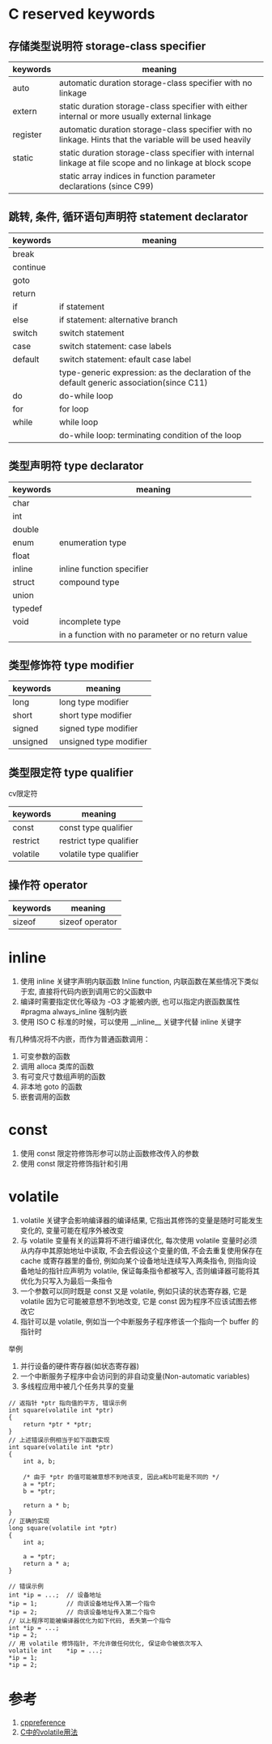 # C reserved keywords

## 存储类型说明符 storage-class specifier

| keywords | meaning                                                                                                   |
| -------- | --------------------------------------------------------------------------------------------------------- |
| auto     | automatic duration storage-class specifier with no linkage                                                |
| extern   | static duration storage-class specifier with either internal or more usually external linkage             |
| register | automatic duration storage-class specifier with no linkage. Hints that the variable will be used heavily  |
| static   | static duration storage-class specifier with internal linkage at file scope and no linkage at block scope |
|          | static array indices in function parameter declarations (since C99)                                       |

## 跳转, 条件, 循环语句声明符 statement declarator

| keywords | meaning                             |
| -------- | ----------------------------------- |
| break    |                                     |
| continue |                                     |
| goto     |                                     |
| return   |                                     |
| if       | if statement                        |
| else     | if statement: alternative branch    |
| switch   | switch statement                    |
| case     | switch statement: case labels       |
| default  | switch statement: efault case label |
|          | type-generic expression: as the declaration of the default generic association(since C11) |
| do       | do-while loop                       |
| for      | for loop                            |
| while    | while loop                          |
|          | do-while loop: terminating condition of the loop |

## 类型声明符 type declarator

| keywords | meaning                   |
| -------- | ------------------------- |
| char     |                           |
| int      |                           |
| double   |                           |
| enum     | enumeration type          |
| float    |                           |
| inline   | inline function specifier |
| struct   | compound type             |
| union    |                           |
| typedef  |                           |
| void     | incomplete type           |
|          | in a function with no parameter or no return value |

## 类型修饰符 type modifier

| keywords | meaning                   |
| -------- | ------------------------- |
| long     | long type modifier        |
| short    | short type modifier       |
| signed   | signed type modifier      |
| unsigned | unsigned type modifier    |

## 类型限定符 type qualifier

cv限定符

| keywords | meaning                   |
| -------- | ------------------------- |
| const    | const type qualifier      |
| restrict | restrict type qualifier   |
| volatile | volatile type qualifier   |

## 操作符 operator

| keywords | meaning         |
| -------- | --------------- |
| sizeof   | sizeof operator |




# inline

1. 使用 inline 关键字声明内联函数 Inline function, 内联函数在某些情况下类似于宏, 直接将代码内嵌到调用它的父函数中
2. 编译时需要指定优化等级为 -O3 才能被内嵌, 也可以指定内嵌函数属性 #pragma always_inline 强制内嵌
3. 使用 ISO C 标准的时候，可以使用 \_\_inline\_\_ 关键字代替 inline 关键字

有几种情况将不内嵌，而作为普通函数调用：

1. 可变参数的函数
2. 调用 alloca 类库的函数
3. 有可变尺寸数组声明的函数
4. 非本地 goto 的函数
5. 嵌套调用的函数

# const

1. 使用 const 限定符修饰形参可以防止函数修改传入的参数
2. 使用 const 限定符修饰指针和引用

# volatile

1. volatile 关键字会影响编译器的编译结果, 它指出其修饰的变量是随时可能发生变化的, 变量可能在程序外被改变
2. 与 volatile 变量有关的运算将不进行编译优化, 每次使用 volatile 变量时必须从内存中其原始地址中读取, 不会去假设这个变量的值, 不会去重复使用保存在 cache 或寄存器里的备份, 例如向某个设备地址连续写入两条指令, 则指向设备地址的指针应声明为 volatile, 保证每条指令都被写入, 否则编译器可能将其优化为只写入为最后一条指令
3. 一个参数可以同时既是 const 又是 volatile, 例如只读的状态寄存器, 它是 volatile 因为它可能被意想不到地改变, 它是 const 因为程序不应该试图去修改它
4. 指针可以是 volatile, 例如当一个中断服务子程序修该一个指向一个 buffer 的指针时

举例

1. 并行设备的硬件寄存器(如状态寄存器)
2. 一个中断服务子程序中会访问到的非自动变量(Non-automatic variables)
3. 多线程应用中被几个任务共享的变量

```
// 返指针 *ptr 指向值的平方, 错误示例
int square(volatile int *ptr)
{
	return *ptr * *ptr;
}
// 上述错误示例相当于如下函数实现
int square(volatile int *ptr)
{
	int a, b;

	/* 由于 *ptr 的值可能被意想不到地该变, 因此a和b可能是不同的 */
	a = *ptr;
	b = *ptr;

	return a * b;
}
// 正确的实现
long square(volatile int *ptr)
{
	int a;

	a = *ptr;
	return a * a;
}

// 错误示例
int	*ip = ...;	// 设备地址
*ip = 1;		// 向该设备地址传入第一个指令
*ip = 2;		// 向该设备地址传入第二个指令
// 以上程序可能被编译器优化为如下代码, 丢失第一个指令
int	*ip = ...;
*ip = 2;
// 用 volatile 修饰指针, 不允许做任何优化, 保证命令被依次写入
volatile int	*ip = ...;
*ip = 1;
*ip = 2;
```

# 参考

1. [cppreference](http://en.cppreference.com/w/c/keyword)
2. [C中的volatile用法](http://www.cnblogs.com/chio/archive/2007/11/24/970632.html)
